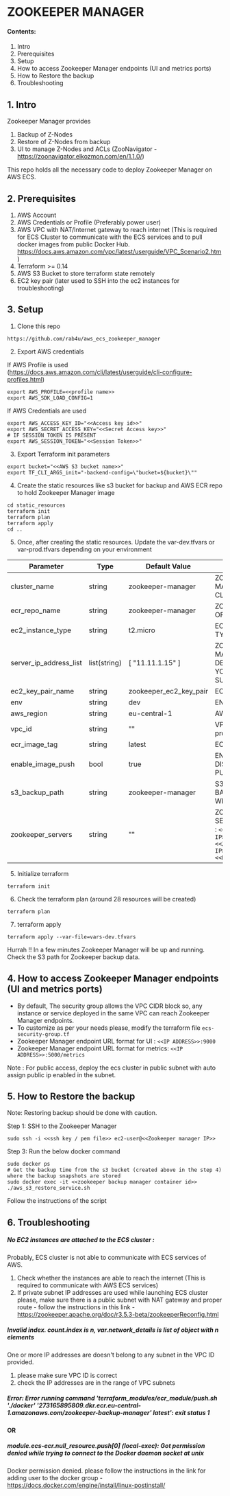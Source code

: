 # ZOOKEEPER MANAGER 
#### Contents:
1. Intro
2. Prerequisites 
3. Setup
4. How to access Zookeeper Manager endpoints (UI and metrics ports)   
5. How to Restore the backup   
6. Troubleshooting

## 1. Intro
Zookeeper Manager provides 
1. Backup of Z-Nodes
2. Restore of Z-Nodes from backup
3. UI to manage Z-Nodes and ACLs (ZooNavigator - https://zoonavigator.elkozmon.com/en/1.1.0/)

This repo holds all the necessary code to deploy Zookeeper Manager on AWS ECS. 

## 2. Prerequisites
1. AWS Account 
2. AWS Credentials or Profile (Preferably power user) 
3. AWS VPC with NAT/Internet gateway to reach internet (This is required for ECS Cluster to communicate with the ECS services and to pull docker images from public Docker Hub. https://docs.aws.amazon.com/vpc/latest/userguide/VPC_Scenario2.htm)
4. Terraform >= 0.14
5. AWS S3 Bucket to store terraform state remotely
6. EC2 key pair (later used to SSH into the ec2 instances for troubleshooting)

## 3. Setup
1. Clone this repo
```
https://github.com/rab4u/aws_ecs_zookeeper_manager
```
2. Export AWS credentials

If AWS Profile is used (https://docs.aws.amazon.com/cli/latest/userguide/cli-configure-profiles.html)
```
export AWS_PROFILE=<<profile name>>
export AWS_SDK_LOAD_CONFIG=1
```
If AWS Credentials are used
```
export AWS_ACCESS_KEY_ID="<<Access key id>>"
export AWS_SECRET_ACCESS_KEY="<<Secret Access key>>"
# IF SESSION TOKEN IS PRESENT
export AWS_SESSION_TOKEN="<<Session Token>>"
```
3. Export Terraform init parameters
```
export bucket="<<AWS S3 bucket name>>"
export TF_CLI_ARGS_init="-backend-config=\"bucket=${bucket}\""
```
4. Create the static resources like s3 bucket for backup and AWS ECR repo to hold Zookeeper Manager image
```
cd static_resources
terraform init
terraform plan
terraform apply
cd ..
```   
5. Once, after creating the static resources. Update the var-dev.tfvars or var-prod.tfvars depending on your environment

| Parameter              	| Type         	| Default Value                                      	| Description                                                                                                                                                                                                       	|
|------------------------	|--------------	|----------------------------------------------------	|-------------------------------------------------------------------------------------------------------------------------------------------------------------------------------------------------------------------	|
| cluster_name           	| string       	| zookeeper-manager                                   	| ZOOKEEPER MANAGER CLUSTER NAME                                                                                                                                                                                       	|
| ecr_repo_name           	| string       	| zookeeper-manager                                    	| ZOOKEEPER OFFICIAL IMAGE                                                                                                                                                                                          	|
| ec2_instance_type      	| string       	| t2.micro                                           	| EC2 INSTANCE TYPE                                                                                                                                                                                                 	|
| server_ip_address_list 	| list(string) 	| [ "11.11.1.15" ]   	                                | ZOOKEEPER MANAGER IPS - DEPENDS ON YOUR AWS SUBNETS                                                                                                                                                                 	|
| ec2_key_pair_name      	| string       	| zookeeper_ec2_key_pair                             	| EC2 KEY PAIR                                                                                                                                                                                                      	|
| env                    	| string       	| dev                                                	| ENVIRONMENT                                                                                                                                                                                                       	|
| aws_region             	| string       	| eu-central-1                                       	| AWS REGION                                                                                                                                                                                                        	|
| vpc_id                 	| string       	| ""                                                 	| VPC ID. please provide VPC ID                                                                                                                                                                                     	|
| ecr_image_tag            	| string       	| latest                                               	| ECR IMAGE TAG                                                                                                                                                                                    	                    |
| enable_image_push        	| bool       	| true                                               	| ENABLE OR DISABLE IMAGE PUSH TO ECR                                                                                                                                                                                   |
| s3_backup_path           	| string       	| zookeeper-manager                                   	| S3 PATH FOR BACKUP WITHOUT S3://                                                                                                                                                                                    	|
| zookeeper_servers         | string       	| ""                                                 	| ZOOKEEPER SERVERS.Format : ```<<ZOO-SERVER-IP>>:<<PORT>>,<<ZOO-SERVER-IP>>:<<PORT>>,...```                                                                                                                            |

5. Initialize terraform
```
terraform init
```
6. Check the terraform plan (around 28 resources will be created)
```
terraform plan
```
7. terraform apply
```
terraform apply --var-file=vars-dev.tfvars 
```

Hurrah !! In a few minutes Zookeeper Manager will be up and running. Check the S3 path for Zookeeper backup data.

## 4. How to access Zookeeper Manager endpoints (UI and metrics ports)
 - By default, The security group allows the VPC CIDR block so, any instance or service deployed in the same VPC can reach Zookeeper Manager endpoints.
 - To customize as per your needs please, modify the terraform file ```ecs-security-group.tf```
 - Zookeeper Manager endpoint URL format for UI : ```<<IP ADDRESS>>:9000```
 - Zookeeper Manager endpoint URL format for metrics: ```<<IP ADDRESS>>:5000/metrics```

Note : For public access, deploy the ecs cluster in public subnet with auto assign public ip enabled in the subnet.

## 5. How to Restore the backup
Note: Restoring backup should be done with caution. 

Step 1: SSH to the Zookeeper Manager
```
sudo ssh -i <<ssh key / pem file>> ec2-user@<<Zookeeper manager IP>>
```
Step 3: Run the below docker command
```
sudo docker ps 
# Get the backup time from the s3 bucket (created above in the step 4) where the backup snapshots are stored
sudo docker exec -it <<zookeeper backup manager container id>> ./aws_s3_restore_service.sh
```
Follow the instructions of the script


## 6. Troubleshooting 
##### No EC2 instances are attached to the ECS cluster : 
Probably, ECS cluster is not able to communicate with ECS services of AWS. 
1. Check whether the instances are able to reach the internet (This is required to communicate with AWS ECS services)
2. If private subnet IP addresses are used while launching ECS cluster please, make sure there is a
public subnet with NAT gateway and proper route - follow the instructions in this link - https://zookeeper.apache.org/doc/r3.5.3-beta/zookeeperReconfig.html

##### Invalid index. count.index is n, var.network_details is list of object with n elements
One or more IP addresses are doesn't belong to any subnet in the VPC ID provided. 
1. please make sure VPC ID is correct
2. check the IP addresses are in the range of VPC subnets

##### Error: Error running command 'terraform_modules/ecr_module/push.sh './docker' '273165895809.dkr.ecr.eu-central-1.amazonaws.com/zookeeper-backup-manager' latest': exit status 1
#### OR
##### module.ecs-ecr.null_resource.push[0] (local-exec): Got permission denied while trying to connect to the Docker daemon socket at unix
Docker permission denied. please follow the instructions in the link for adding user to the docker group - https://docs.docker.com/engine/install/linux-postinstall/